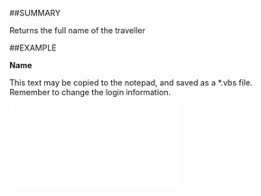 

##SUMMARY

Returns the full name of the traveller


##EXAMPLE

**Name**

This text may be copied to the notepad, and saved as a *.vbs file. Remember to change the login information.

![](../../Examples/vbs/SOTravelInfo.Name.vbs.txt)





